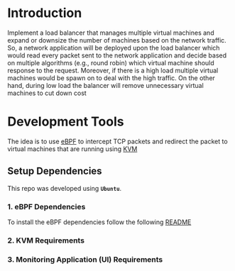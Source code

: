 # Introduction
Implement a load balancer that manages multiple virtual machines and expand or downsize the number of machines based on the network traffic. 
So, a network application will be deployed upon the load balancer which would read every packet sent to the network application and decide based on multiple algorithms (e.g., round robin) which virtual machine should response to the request.
Moreover, if there is a high load multiple virtual machines would be spawn on to deal with the high traffic. On the other hand, during low load the balancer will remove unnecessary virtual machines to cut down cost

# Development Tools
The idea is to use [eBPF](https://ebpf.io/) to intercept TCP packets and redirect the packet to virtual machines that are running using [KVM](https://www.linux-kvm.org/page/Main_Page)

## Setup Dependencies
This repo was developed using **`Ubuntu`**.

### 1. eBPF Dependencies
To install the eBPF dependencies follow the following [README](https://github.com/xdp-project/xdp-tutorial/blob/master/setup_dependencies.org)

### 2. KVM Requirements

### 3. Monitoring Application (UI) Requirements
